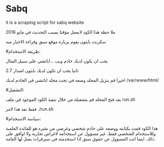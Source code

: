 # Sabq


it is a scraping script for sabq website

ملا حطة هذا الكود لايعمل مؤقتا بسبب التحديث في مايو 2016

سكربت بايثون يقوم بزيارة موقع سبق وقراءة الاخبار منه 



#طريقة الاستخدام:

يجب ان يكون لديك خادم ويب ...اباتشي على سبيل المثال

ثانيا يجب ان تكون لديك بايثون اصدار 2.7 

اخيرا قم بتزيل المجلد وضعه في تحت مجلد اباتشي في الخادم لديك
/var/www/html/


#التشغيل:

بعد فتح المجلد قم بتشغيلة من خلال تنفيذ الكود الموجود في ملف
run.sh

فقط نفذ هذا لامر
./run.sh

#سياسة الاستخدام:

هذا الكود قمت بكتابته ووضعه على خادم شخصي وغرضي من نشره هو  للفائدة العلمية وللاستخدام الشخصي فقط. غير مسؤول عن استخدامه لاغراض تجارية ولا اوافق على ذلك. ايضا انت المسؤول عن حقوق سبق اذا استخدمته في سيرفرات يصل لها العامة.
